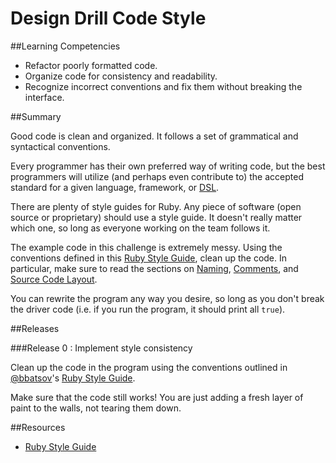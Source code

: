 # Design Drill Code Style

##Learning Competencies

* Refactor poorly formatted code.
* Organize code for consistency and readability.
* Recognize incorrect conventions and fix them without breaking the interface.

##Summary

Good code is clean and organized. It follows a set of grammatical and syntactical conventions.

Every programmer has their own preferred way of writing code, but the best programmers will utilize (and perhaps even contribute to) the accepted standard for a given language, framework, or [DSL](http://martinfowler.com/bliki/DomainSpecificLanguage.html).

There are plenty of style guides for Ruby. Any piece of software (open source or proprietary) should use a style guide. It doesn't really matter which one, so long as everyone working on the team follows it.

The example code in this challenge is extremely messy. Using the conventions defined in this [Ruby Style Guide](https://github.com/bbatsov/ruby-style-guide), clean up the code. In particular, make sure to read the sections on [Naming](https://github.com/bbatsov/ruby-style-guide#naming), [Comments](https://github.com/bbatsov/ruby-style-guide#comments), and [Source Code Layout](https://github.com/bbatsov/ruby-style-guide#source-code-layout).

You can rewrite the program any way you desire, so long as you don't break the driver code (i.e. if you run the program, it should print all `true`).

##Releases

###Release 0 : Implement style consistency

Clean up the code in the program using the conventions outlined in [@bbatsov](https://github.com/bbatsov)'s [Ruby Style Guide](https://github.com/bbatsov/ruby-style-guide).

Make sure that the code still works! You are just adding a fresh layer of paint to the walls, not tearing them down.


<!-- ##Optimize Your Learning -->

##Resources

* [Ruby Style Guide](https://github.com/bbatsov/ruby-style-guide)